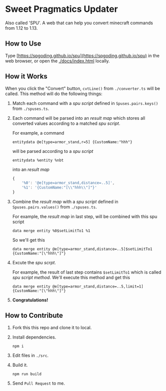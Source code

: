 # Sweet Pragmatics Updater

Also called 'SPU'. A web that can help you convert minecraft commands from 1.12 to 1.13.

## How to Use

Type [https://spgoding.github.io/spu](https://spgoding.github.io/spu) in the web browser, or open the [./docs/index.html](https://github.com/SPGoding/spu/blob/master/docs/index.html) locally.

## How it Works

When you click the "Convert" button, `cvtLine()` from `./converter.ts` will be called. This method will do the following things:

1.  Match each command with a _spu script_ defined in `Spuses.pairs.keys()` from `./spuses.ts`.

2.  Each command will be parsed into an _result map_ which stores all converted values according to a matched _spu script_.

    For example, a command

    ```
    entitydata @e[type=armor_stand,r=5] {CustomName:"hhh"}
    ```

    will be parsed according to a _spu script_

    ```
    entitydata %entity %nbt
    ```

    into an _result map_

    ```typescript
    {
        '%0': '@e[type=armor_stand,distance=..5]',
        '%1': '{CustomName:"[\\"hhh\\"]"}'
    }
    ```

3.  Combine the _result map_ with a _spu script_ defined in `Spuses.pairs.values()` from `./spuses.ts`.

    For example, the _result map_ in last step, will be combined with this spu script

    ```
    data merge entity %0$setLimitTo1 %1
    ```

    So we'll get this

    ```
    data merge entity @e[type=armor_stand,distance=..5]$setLimitTo1 {CustomName:"[\"hhh\"]"}
    ```

4.  Excute the _spu scrpt_.

    For example, the result of last step contains `$setLimitTo1` which is called _spu script method_. We'll execute this method and get this

    ```
    data merge entity @e[type=armor_stand,distance=..5,limit=1] {CustomName:"[\"hhh\"]"}
    ```

5.  **Congratulations!**

## How to Contribute

1.  Fork this this repo and clone it to local.

2.  Install dependencies.

    `npm i`

3.  Edit files in `./src`.

4.  Build it.

    `npm run build`

5.  Send `Pull Request` to me.
